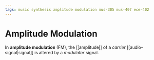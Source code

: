 ```yaml
---
tags: music synthesis amplitude modulation mus-305 mus-407 ece-402
---
```


# Amplitude Modulation

In **amplitude modulation** (FM), the [[amplitude]] of a _carrier_ [[audio-signal|signal]] is altered by a _modulator_ signal.

